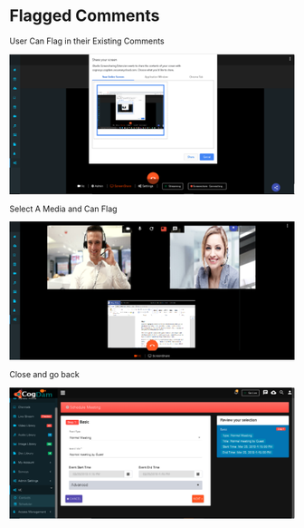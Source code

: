 # Flagged Comments

User Can Flag in their Existing Comments

![](../../.gitbook/assets/image%20%2896%29.png)

Select A Media and Can Flag

![](../../.gitbook/assets/image%20%2891%29.png)

Close and go back

![](../../.gitbook/assets/image%20%28138%29.png)

